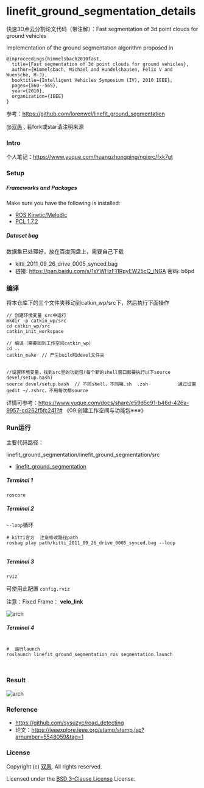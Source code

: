 # linefit_ground_segmentation_details

快速3D点云分割论文代码（带注解）：Fast segmentation of 3d point clouds for ground vehicles


Implementation of the ground segmentation algorithm proposed in

```
@inproceedings{himmelsbach2010fast,
  title={Fast segmentation of 3d point clouds for ground vehicles},
  author={Himmelsbach, Michael and Hundelshausen, Felix V and Wuensche, H-J},
  booktitle={Intelligent Vehicles Symposium (IV), 2010 IEEE},
  pages={560--565},
  year={2010},
  organization={IEEE}
}
```


参考：https://github.com/lorenwel/linefit_ground_segmentation

@[双愚](https://github.com/HuangCongQing/) , 若fork或star请注明来源


### Intro

个人笔记：https://www.yuque.com/huangzhongqing/ngixrc/fxk7gt

### Setup

##### Frameworks and Packages

Make sure you have the following is installed:

- [ROS Kinetic/Melodic](http://wiki.ros.org/melodic)
- [PCL 1.7.2](http://pointclouds.org/downloads/)

##### Dataset bag

数据集已处理好，放在百度网盘上，需要自己下载

* kitti_2011_09_26_drive_0005_synced.bag
* 链接: https://pan.baidu.com/s/1sYWHzF11RpyEW25cQ_iNGA  密码: b6pd

### 编译

将本仓库下的三个文件夹移动到catkin_wp/src下，然后执行下面操作

```shell
// 创建环境变量 src中运行
mkdir -p catkin_wp/src
cd catkin_wp/src
catkin_init_workspace

// 编译（需要回到工作空间catkin_wp）
cd ..
catkin_make  // 产生build和devel文件夹


//设置环境变量，找到src里的功能包(每个新的shell窗口都要执行以下source devel/setup.bash)
source devel/setup.bash  // 不同shell，不同哦.sh  .zsh           通过设置gedit ~/.zshrc，不用每次都source
```

详情可参考：https://www.yuque.com/docs/share/e59d5c91-b46d-426a-9957-cd262f5fc241?# 《09.创建工作空间与功能包※※※》


### Run运行

主要代码路径：

linefit_ground_segmentation/linefit_ground_segmentation/src

* [linefit_ground_segmentation](linefit_ground_segmentation/linefit_ground_segmentation/src)


##### Terminal 1

```
roscore
```

##### Terminal 2

`--loop`循环

```
# kitti官方  注意修改路径path
rosbag play path/kitti_2011_09_26_drive_0005_synced.bag --loop


```

##### Terminal 3

```
rviz
```

可使用此配置 `config.rviz`

注意：Fixed Frame： **velo_link**



![arch](https://cdn.nlark.com/yuque/0/2021/png/232596/1611807439212-954eb16d-fdc6-49db-8647-b4df4d4115f7.png)

##### Terminal 4

```

#  运行launch
roslaunch linefit_ground_segmentation_ros segmentation.launch



```

### Result

![arch](https://cdn.nlark.com/yuque/0/2021/png/232596/1611807271441-3826b794-9a49-4ca5-879d-8206fbab4190.png)

### Reference

* https://github.com/sysuzyc/road_detecting
* 论文：https://ieeexplore.ieee.org/stamp/stamp.jsp?arnumber=5548059&tag=1

### License

Copyright (c) [双愚](https://github.com/HuangCongQing/). All rights reserved.

Licensed under the [BSD 3-Clause License](./LICENSE) License.
